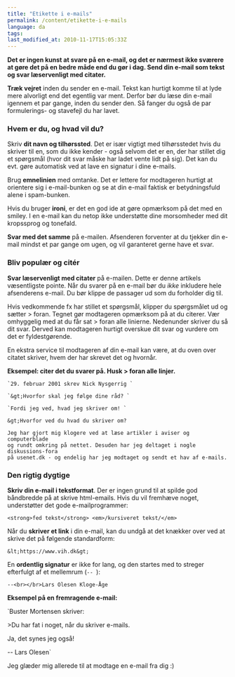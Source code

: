 ```yaml
---
title: "Etikette i e-mails"
permalink: /content/etikette-i-e-mails
language: da
tags:
last_modified_at: 2010-11-17T15:05:33Z
---
```


**Det er ingen kunst at svare på en e-mail, og det er nærmest ikke sværere at gøre det på en bedre måde end du gør i dag. Send din e-mail som tekst og svar læservenligt med citater.**

**Træk vejret** inden du sender en e-mail. Tekst kan hurtigt komme til at lyde mere alvorligt end det egentlig var ment. Derfor bør du læse din e-mail igennem et par gange, inden du sender den. Så fanger du også de par formulerings- og stavefejl du har lavet.

### Hvem er du, og hvad vil du?

Skriv **dit navn og tilhørssted**. Det er især vigtigt med tilhørsstedet hvis du skriver til en, som du ikke kender - også selvom det er en, der har stillet dig et spørgsmål (hvor dit svar måske har ladet vente lidt på sig). Det kan du evt. gøre automatisk ved at lave en signatur i dine e-mails.

Brug **emnelinien** med omtanke. Det er lettere for modtageren hurtigt at orientere sig i e-mail-bunken og se at din e-mail faktisk er betydningsfuld alene i spam-bunken.

Hvis du bruger **ironi**, er det en god ide at gøre opmærksom på det med en smiley. I en e-mail kan du netop ikke understøtte dine morsomheder med dit kropssprog og tonefald.

**Svar med det samme** på e-mailen. Afsenderen forventer at du tjekker din e-mail mindst et par gange om ugen, og vil garanteret gerne have et svar.

### Bliv populær og citér

**Svar læservenligt med citater** på e-mailen. Dette er denne artikels væsentligste pointe. Når du svarer på en e-mail bør du _ikke_ inkludere hele afsenderens e-mail. Du bør klippe de passager ud som du forholder dig til.

Hvis vedkommende fx har stillet et spørgsmål, klipper du spørgsmålet ud og sætter > foran. Tegnet gør modtageren opmærksom på at du citerer. Vær omhyggelig med at du får sat > foran alle linierne. Nedenunder skriver du så dit svar. Derved kan modtageren hurtigt overskue dit svar og vurdere om det er fyldestgørende.

En ekstra service til modtageren af din e-mail kan være, at du oven over citatet skriver, hvem der har skrevet det og hvornår.

**Eksempel: citer det du svarer på. Husk > foran alle linjer.**

```
`29. februar 2001 skrev Nick Nysgerrig `

`&gt;Hvorfor skal jeg følge dine råd? `

`Fordi jeg ved, hvad jeg skriver om! `

&gt;Hvorfor ved du hvad du skriver om?

Jeg har gjort mig klogere ved at læse artikler i aviser og computerblade
og rundt omkring på nettet. Desuden har jeg deltaget i nogle diskussions-fora
på usenet.dk - og endelig har jeg modtaget og sendt et hav af e-mails.
```

### Den rigtig dygtige

**Skriv din e-mail i tekstformat**. Der er ingen grund til at spilde god båndbredde på at skrive html-emails. Hvis du vil fremhæve noget, understøtter det gode e-mailprogrammer:

`<strong>fed tekst</strong> <em>/kursiveret tekst/</em> `

Når du **skriver et link** i din e-mail, kan du undgå at det knækker over ved at skrive det på følgende standardform:

`&lt;https://www.vih.dk&gt;`

En **ordentlig signatur** er ikke for lang, og den startes med to streger efterfulgt af et mellemrum (`-- `):

`--<br></br>Lars Olesen Kloge-Åge`

**Eksempel på en fremragende e-mail:**

`Buster Mortensen skriver:

&gt;Du har fat i noget, når du skriver e-mails.

Ja, det synes jeg også!

--
Lars Olesen`

Jeg glæder mig allerede til at modtage en e-mail fra dig :)
